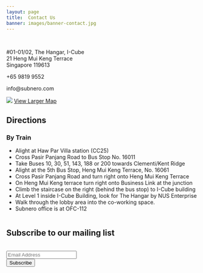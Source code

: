 ```yaml
---
layout: page
title:  Contact Us
banner: images/banner-contact.jpg
---
```

<div class='row' style='overflow-x: visible'>
<div class ='small-4 columns'>
<div class="contacts">
    <div class="col1">
	<br>
	<div class="vcard" style='border: 0;'>
	<p class="adr">
	    <span class="street-address"> #01-01/02, The Hangar, I-Cube
	    <br>21 Heng Mui Keng Terrace</span>
	    <br>
	    <span class="country-name">Singapore</span>
	    <span class="postal-code">119613</span>
	    <br>
	</p>
	<p class="adr">+65 9819 9552</p>
	<p class="adr">info@subnero.com
	</p>
	</div>

<img src="{{site.baseurl}}/images/map.png">
    <a href="https://www.google.com/maps/place/21+Heng+Mui+Keng+Terrace,Singapore" target="_blank">View Larger Map</a>

</div>

<div class='col2'>
<!-- This script is for hiding and showing the directions-->
<div class='direct'>
	<h2>Directions</h2>
	<div id='toggleText' style='display: block;'>
		<h3>By Train</h3>	
		<ul>
            <li>Alight at Haw Par Villa station (CC25)</li>
            <li>Cross Pasir Panjang Road to Bus Stop No. 16011</li>
            <li>Take Buses 10, 30, 51, 143, 188 or 200 towards Clementi/Kent Ridge</li>
            <li>Alight at the 5th Bus Stop, Heng Mui Keng Terrace, No. 16061 </li>
            <li>Cross Pasir Panjang Road and turn right onto Heng Mui Keng Terrace</li>
            <li>On Heng Mui Keng terrace turn right onto Business Link at the junction</li>
            <li>Climb the staircase on the right (behind the bus stop) to I-Cube building</li>
            <li>At Level 1 inside I-Cube Building, look for The Hangar by NUS Enterprise</li>
            <li>Walk through the lobby area into the co-working space.</li>
            <li>Subnero office is at OFC-112</li>
        </ul>
    </div>
</div>
</div>
</div>
</div>
</div>

<div class='row'>
<div class='small-4 columns'>
<div class="contacts">
<div class='col1'>
    <!-- Begin MailChimp Signup Form -->
    <link href="//cdn-images.mailchimp.com/embedcode/classic-081711.css" rel="stylesheet" type="text/css">
<div id="mc_embed_signup">
<form action="https://subnero.us7.list-manage.com/subscribe/post?u=811e26d10d9db76f9cb42f9f6&amp;id=d988ad864f" method="post" id="mc-embedded-subscribe-form" name="mc-embedded-subscribe-form">
    <h2>Subscribe to our mailing list</h2>
    <br>
    <div class="mc-field-group">
        <input type="email" value="" name="EMAIL" class="required email" id="mce-EMAIL" placeholder="Email Address">
    </div>
    <div id="mce-responses" class="clear">
        <div class="response" id="mce-error-response" style="display:none"></div>
        <div class="response" id="mce-success-response" style="display:none"></div>
    </div>
    <!-- real people should not fill this in and expect good things - do not remove this or risk form bot signups-->
    <div style="position: absolute; left: -5000px;">
        <input type="text" name="b_811e26d10d9db76f9cb42f9f6_d988ad864f" value="">
    </div>
    <div class="clear">
        <input type="submit" value="Subscribe" name="subscribe" id="mc-embedded-subscribe" class="button" style="margin:0,0,0,0;">
    </div>
</form>
</div>
<script type="text/javascript">
var fnames = new Array();
var ftypes = new Array();
fnames[0] = 'EMAIL';
ftypes[0] = 'email';
fnames[1] = 'FNAME';
ftypes[1] = 'text';
fnames[2] = 'LNAME';
ftypes[2] = 'text';
try {
    var jqueryLoaded = jQuery;
    jqueryLoaded = true;
} catch (err) {
    var jqueryLoaded = false;
}
var head = document.getElementsByTagName('head')[0];
if (!jqueryLoaded) {
    var script = document.createElement('script');
    script.type = 'text/javascript';
    script.src = '//ajax.googleapis.com/ajax/libs/jquery/1.4.4/jquery.min.js';
    head.appendChild(script);
    if (script.readyState && script.onload !== null) {
        script.onreadystatechange = function() {
            if (this.readyState == 'complete') mce_preload_check();
        }
    }
}

var err_style = '';
try {
    err_style = mc_custom_error_style;
} catch (e) {
    err_style = '#mc_embed_signup input.mce_inline_error{border-color:#6B0505;} #mc_embed_signup div.mce_inline_error{margin: 0 0 1em 0; padding: 5px 10px; background-color:#6B0505; font-weight: bold; z-index: 1; color:#fff;}';
}
var head = document.getElementsByTagName('head')[0];
var style = document.createElement('style');
style.type = 'text/css';
if (style.styleSheet) {
    style.styleSheet.cssText = err_style;
} else {
    style.appendChild(document.createTextNode(err_style));
}
head.appendChild(style);
setTimeout('mce_preload_check();', 250);

var mce_preload_checks = 0;

function mce_preload_check() {
    if (mce_preload_checks > 40) return;
    mce_preload_checks++;
    try {
        var jqueryLoaded = jQuery;
    } catch (err) {
        setTimeout('mce_preload_check();', 250);
        return;
    }
    var script = document.createElement('script');
    script.type = 'text/javascript';
    script.src = 'http://downloads.mailchimp.com/js/jquery.form-n-validate.js';
    head.appendChild(script);
    try {
        var validatorLoaded = jQuery("#fake-form").validate({});
    } catch (err) {
        setTimeout('mce_preload_check();', 250);
        return;
    }
    mce_init_form();
}

function mce_init_form() {
    jQuery(document).ready(function($) {
        var options = {
            errorClass: 'mce_inline_error',
            errorElement: 'div',
            onkeyup: function() {},
            onfocusout: function() {},
            onblur: function() {}
        };
        var mce_validator = $("#mc-embedded-subscribe-form").validate(options);
        $("#mc-embedded-subscribe-form").unbind('submit'); //remove the validator so we can get into beforeSubmit on the ajaxform, which then calls the validator
        options = {
            url: 'http://Subnero.us7.list-manage.com/subscribe/post-json?u=811e26d10d9db76f9cb42f9f6&id=d988ad864f&c=?',
            type: 'GET',
            dataType: 'json',
            contentType: "application/json; charset=utf-8",
            beforeSubmit: function() {
                $('#mce_tmp_error_msg').remove();
                $('.datefield', '#mc_embed_signup').each(
                    function() {
                        var txt = 'filled';
                        var fields = new Array();
                        var i = 0;
                        $(':text', this).each(
                            function() {
                                fields[i] = this;
                                i++;
                            });
                        $(':hidden', this).each(
                            function() {
                                var bday = false;
                                if (fields.length == 2) {
                                    bday = true;
                                    fields[2] = {
                                        'value': 1970
                                    }; //trick birthdays into having years
                                }
                                if (fields[0].value == 'MM' && fields[1].value == 'DD' && (fields[2].value == 'YYYY' || (bday && fields[2].value == 1970))) {
                                    this.value = '';
                                } else if (fields[0].value == '' && fields[1].value == '' && (fields[2].value == '' || (bday && fields[2].value == 1970))) {
                                    this.value = '';
                                } else {
                                    if (/\[day\]/.test(fields[0].name)) {
                                        this.value = fields[1].value + '/' + fields[0].value + '/' + fields[2].value;
                                    } else {
                                        this.value = fields[0].value + '/' + fields[1].value + '/' + fields[2].value;
                                    }
                                }
                            });
                    });
                $('.phonefield-us', '#mc_embed_signup').each(
                    function() {
                        var fields = new Array();
                        var i = 0;
                        $(':text', this).each(
                            function() {
                                fields[i] = this;
                                i++;
                            });
                        $(':hidden', this).each(
                            function() {
                                if (fields[0].value.length != 3 || fields[1].value.length != 3 || fields[2].value.length != 4) {
                                    this.value = '';
                                } else {
                                    this.value = 'filled';
                                }
                            });
                    });
                return mce_validator.form();
            },
            success: mce_success_cb
        };
        $('#mc-embedded-subscribe-form').ajaxForm(options);


    });
}

function mce_success_cb(resp) {
    $('#mce-success-response').hide();
    $('#mce-error-response').hide();
    if (resp.result == "success") {
        $('#mce-' + resp.result + '-response').show();
        $('#mce-' + resp.result + '-response').html(resp.msg);
        $('#mc-embedded-subscribe-form').each(function() {
            this.reset();
        });
    } else {
        var index = -1;
        var msg;
        try {
            var parts = resp.msg.split(' - ', 2);
            if (parts[1] == undefined) {
                msg = resp.msg;
            } else {
                i = parseInt(parts[0]);
                if (i.toString() == parts[0]) {
                    index = parts[0];
                    msg = parts[1];
                } else {
                    index = -1;
                    msg = resp.msg;
                }
            }
        } catch (e) {
            index = -1;
            msg = resp.msg;
        }
        try {
            if (index == -1) {
                $('#mce-' + resp.result + '-response').show();
                $('#mce-' + resp.result + '-response').html(msg);
            } else {
                err_id = 'mce_tmp_error_msg';
                html = '<div id="' + err_id + '" style="' + err_style + '"> ' + msg + '</div>';

                var input_id = '#mc_embed_signup';
                var f = $(input_id);
                if (ftypes[index] == 'address') {
                    input_id = '#mce-' + fnames[index] + '-addr1';
                    f = $(input_id).parent().parent().get(0);
                } else if (ftypes[index] == 'date') {
                    input_id = '#mce-' + fnames[index] + '-month';
                    f = $(input_id).parent().parent().get(0);
                } else {
                    input_id = '#mce-' + fnames[index];
                    f = $().parent(input_id).get(0);
                }
                if (f) {
                    $(f).append(html);
                    $(input_id).focus();
                } else {
                    $('#mce-' + resp.result + '-response').show();
                    $('#mce-' + resp.result + '-response').html(msg);
                }
            }
        } catch (e) {
            $('#mce-' + resp.result + '-response').show();
            $('#mce-' + resp.result + '-response').html(msg);
        }
    }
}
</script>
<!--End mc_embed_signup-->
<!--<div class="OCEANS">
  <h1>Meet Subnero at OCEANS' 15</h1>
  <p>Subnero will be exhibiting at OCEANS’ May 18-21st, 2015 at Genoa, Italy.<br><a href="https://www.google.com/maps/place/Centro+Congressi+-+Porto+Antico+di+Genova/@44.412703,8.918326,16z/data=!4m5!1m2!2m1!1sCentro+Congressi+-+Porto+Antico+di+Genova,+Magazzini+del+Cotone,+Modulo+9+-+1°+piano,+Genova,+Italy!3m1!1s0x12d343e0f5dca5b1:0x5ba186f3b55c4ebc?hl=en-GB"target="_blank">Visit us!</a> </p>
</div> -->
</div>
</div>
</div>
</div>

<div class='spacing'></div>
<div class='spacing'></div>

